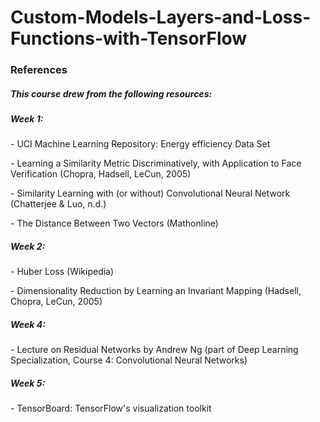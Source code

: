 # Custom-Models-Layers-and-Loss-Functions-with-TensorFlow

### References
##### This course drew from the following resources:
##### W​eek 1:

-​ UCI Machine Learning Repository: Energy efficiency Data Set

-​  Learning a Similarity Metric Discriminatively, with Application to Face Verification (Chopra, Hadsell, LeCun, 2005)

-​  Similarity Learning with (or without) Convolutional Neural Network (Chatterjee & Luo, n.d.)

-​  The Distance Between Two Vectors (Mathonline)

##### W​eek 2:

-​ Huber Loss (Wikipedia)

-​ Dimensionality Reduction by Learning an Invariant Mapping (Hadsell, Chopra, LeCun, 2005)

##### W​eek 4:

-​ Lecture on Residual Networks by Andrew Ng (part of Deep Learning Specialization, Course 4: Convolutional Neural Networks)

##### W​eek 5:

-​ TensorBoard: TensorFlow's visualization toolkit

